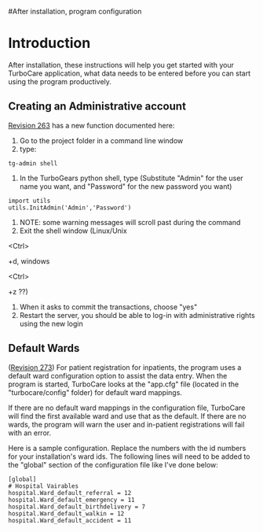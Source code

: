 #After installation, program configuration

# Introduction #

After installation, these instructions will help you get started with your TurboCare application, what data needs to be entered before you can start using the program productively.


## Creating an Administrative account ##
[Revision 263](https://code.google.com/p/turbocare/source/detail?r=263) has a new function documented here:

  1. Go to the project folder in a command line window
  1. type:
```
tg-admin shell
```
  1. In the TurboGears python shell, type (Substitute "Admin" for the user name you want, and "Password" for the new password you want)
```
import utils
utils.InitAdmin('Admin','Password')
```
  1. NOTE: some warning messages will scroll past during the command
  1. Exit the shell window (Linux/Unix 

&lt;Ctrl&gt;

+d, windows 

&lt;Ctrl&gt;

+z ??)
  1. When it asks to commit the transactions, choose "yes"
  1. Restart the server, you should be able to log-in with administrative rights using the new login

## Default Wards ##
([Revision 273](https://code.google.com/p/turbocare/source/detail?r=273))
For patient registration for inpatients, the program uses a default ward configuration option to assist the data entry.  When the program is started, TurboCare looks at the "app.cfg" file (located in the "turbocare/config" folder) for default ward mappings.

If there are no default ward mappings in the configuration file, TurboCare will find the first available ward and use that as the default.  If there are no wards, the program will warn the user and in-patient registrations will fail with an error.

Here is a sample configuration.  Replace the numbers with the id numbers for your installation's ward ids.  The following lines will need to be added to the "global" section of the configuration file like I've done below:
```
[global]
# Hospital Vairables
hospital.Ward_default_referral = 12
hospital.Ward_default_emergency = 11
hospital.Ward_default_birthdelivery = 7
hospital.Ward_default_walkin = 12	
hospital.Ward_default_accident = 11
```